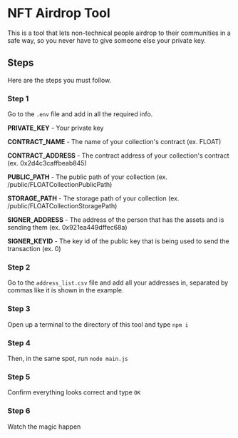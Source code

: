 # NFT Airdrop Tool

This is a tool that lets non-technical people airdrop to their communities in a safe way, so you never have to give someone else your private key.

## Steps

Here are the steps you must follow.

### Step 1

Go to the `.env` file and add in all the required info.

**PRIVATE_KEY** - Your private key

**CONTRACT_NAME** - The name of your collection's contract (ex. FLOAT)

**CONTRACT_ADDRESS** - The contract address of your collection's contract (ex. 0x2d4c3caffbeab845)

**PUBLIC_PATH** - The public path of your collection (ex. /public/FLOATCollectionPublicPath)

**STORAGE_PATH** - The storage path of your collection (ex. /public/FLOATCollectionStoragePath)

**SIGNER_ADDRESS** - The address of the person that has the assets and is sending them (ex. 0x921ea449dffec68a)

**SIGNER_KEYID** - The key id of the public key that is being used to send the transaction (ex. 0)

### Step 2

Go to the `address_list.csv` file and add all your addresses in, separated by commas like it is shown in the example.

### Step 3

Open up a terminal to the directory of this tool and type `npm i`

### Step 4

Then, in the same spot, run `node main.js`

### Step 5

Confirm everything looks correct and type `OK`

### Step 6

Watch the magic happen